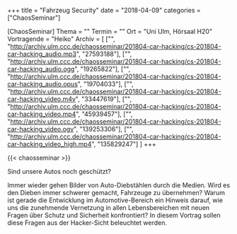 +++
title = "Fahrzeug Security"
date = "2018-04-09"
categories = ["ChaosSeminar"]

[ChaosSeminar]
Thema = ""
Termin = ""
Ort = "Uni Ulm, Hörsaal H20"
Vortragende = "Heiko"
Archiv = [
	["", "http://archiv.ulm.ccc.de/chaosseminar/201804-car-hacking/cs-201804-car-hacking_audio.mp3", "27593188"],
	["", "http://archiv.ulm.ccc.de/chaosseminar/201804-car-hacking/cs-201804-car-hacking_audio.ogg", "19265822"],
	["", "http://archiv.ulm.ccc.de/chaosseminar/201804-car-hacking/cs-201804-car-hacking_audio.opus", "19704033"],
	["", "http://archiv.ulm.ccc.de/chaosseminar/201804-car-hacking/cs-201804-car-hacking_video.m4v", "33447619"],
	["", "http://archiv.ulm.ccc.de/chaosseminar/201804-car-hacking/cs-201804-car-hacking_video.mp4", "45939457"],
	["", "http://archiv.ulm.ccc.de/chaosseminar/201804-car-hacking/cs-201804-car-hacking_video.ogv", "139253306"],
	["", "http://archiv.ulm.ccc.de/chaosseminar/201804-car-hacking/cs-201804-car-hacking_video_high.mp4", "135829247"]
	]
+++

{{< chaosseminar >}}

Sind unsere Autos noch geschützt?

Immer wieder gehen Bilder von Auto-Diebstählen durch die Medien. Wird es den Dieben immer schwerer gemacht, Fahrzeuge zu übernehmen? Warum ist gerade die Entwicklung im Automotive-Bereich ein Hinweis darauf, wie uns die zunehmende Vernetzung in allen Lebensbereichen mit neuen Fragen über Schutz und Sicherheit konfrontiert? In diesem Vortrag sollen diese Fragen aus der Hacker-Sicht beleuchtet werden.
